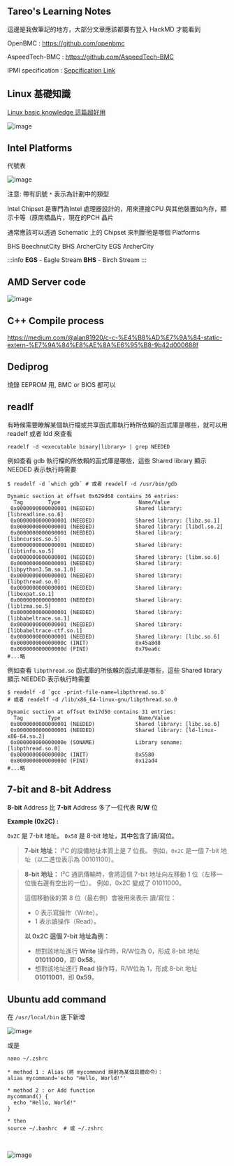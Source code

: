<h2>
    Tareo's Learning Notes
</h2>

這邊是我做筆記的地方，大部分文章應該都要有登入 HackMD 才能看到

OpenBMC : https://github.com/openbmc

AspeedTech-BMC : https://github.com/AspeedTech-BMC

IPMI specification : [Sepcification Link](https://www.intel.com.tw/content/www/tw/zh/products/docs/servers/ipmi/ipmi-second-gen-interface-spec-v2-rev1-1.html)

<h2>
    Linux 基礎知識
</h2>

[Linux basic knowledge 這篇超好用](<https://hackmd.io/@combo-tw/Linux-%E8%AE%80%E6%9B%B8%E6%9C%83/%2F%40combo-tw%2FHyJXuuy8H>)

![image](https://hackmd.io/_uploads/S1cB4AhiA.png)

<h2>
    Intel Platforms
</h2>

代號表

![image](https://hackmd.io/_uploads/BkiivKuoA.png)

注意: 帶有訊號 `*` 表示為計劃中的類型

Intel Chipset 是專門為Intel 處理器設計的，用來連接CPU 與其他裝置如內存，顯示卡等（​​原南橋晶片，現在的PCH 晶片

通常應該可以透過 Schematic 上的 Chipset 來判斷他是哪個 Platforms

BHS BeechnutCity 
BHS ArcherCity
EGS ArcherCity

:::info
**EGS** - Eagle Stream
**BHS** - Birch Stream
:::

<h2>
    AMD Server code
</h2>

![image](https://hackmd.io/_uploads/rk3-Hzmf1x.png)


<h2>
    C++ Compile process
</h2>

https://medium.com/@alan81920/c-c-%E4%B8%AD%E7%9A%84-static-extern-%E7%9A%84%E8%AE%8A%E6%95%B8-9b42d000688f

<h2>
    Dediprog
</h2>

燒錄 EEPROM 用, BMC or BIOS 都可以

<h2>
    readlf
</h2>

有時候需要瞭解某個執行檔或共享函式庫執行時所依賴的函式庫是哪些，就可以用 readelf 或者 ldd 來查看

```shell
readelf -d <executable binary|library> | grep NEEDED
```

例如查看 gdb 執行檔的所依賴的函式庫是哪些，這些 Shared library 顯示 NEEDED 表示執行時需要

```shell
$ readelf -d `which gdb` # 或者 readelf -d /usr/bin/gdb

Dynamic section at offset 0x629d68 contains 36 entries:
  Tag        Type                         Name/Value
 0x0000000000000001 (NEEDED)             Shared library: [libreadline.so.6]
 0x0000000000000001 (NEEDED)             Shared library: [libz.so.1]
 0x0000000000000001 (NEEDED)             Shared library: [libdl.so.2]
 0x0000000000000001 (NEEDED)             Shared library: [libncurses.so.5]
 0x0000000000000001 (NEEDED)             Shared library: [libtinfo.so.5]
 0x0000000000000001 (NEEDED)             Shared library: [libm.so.6]
 0x0000000000000001 (NEEDED)             Shared library: [libpython3.5m.so.1.0]
 0x0000000000000001 (NEEDED)             Shared library: [libpthread.so.0]
 0x0000000000000001 (NEEDED)             Shared library: [libexpat.so.1]
 0x0000000000000001 (NEEDED)             Shared library: [liblzma.so.5]
 0x0000000000000001 (NEEDED)             Shared library: [libbabeltrace.so.1]
 0x0000000000000001 (NEEDED)             Shared library: [libbabeltrace-ctf.so.1]
 0x0000000000000001 (NEEDED)             Shared library: [libc.so.6]
 0x000000000000000c (INIT)               0x45a8d8
 0x000000000000000d (FINI)               0x79ea6c
#...略
```

例如查看 `libpthread.so` 函式庫的所依賴的函式庫是哪些，這些 Shared library 顯示 NEEDED 表示執行時需要

```shell=
$ readelf -d `gcc -print-file-name=libpthread.so.0`
# 或者 readelf -d /lib/x86_64-linux-gnu/libpthread.so.0

Dynamic section at offset 0x17d50 contains 31 entries:
  Tag        Type                         Name/Value
 0x0000000000000001 (NEEDED)             Shared library: [libc.so.6]
 0x0000000000000001 (NEEDED)             Shared library: [ld-linux-x86-64.so.2]
 0x000000000000000e (SONAME)             Library soname: [libpthread.so.0]
 0x000000000000000c (INIT)               0x5580
 0x000000000000000d (FINI)               0x12ad4
#...略
```

<h2>
    7-bit and 8-bit Address
</h2>

**8-bit** Address 比 **7-bit** Address 多了一位代表 **R/W** 位

**Example (0x2C) :** 

`0x2C` 是 7-bit 地址。
`0x58` 是 8-bit 地址，其中包含了讀/寫位。

>**7-bit 地址：**
>I²C 的設備地址本質上是 7 位長。
>例如，`0x2C` 是一個 7-bit 地址（以二進位表示為 00101100）。

>**8-bit 地址：**
>I²C 通訊傳輸時，會將這個 7-bit 地址向左移動 1 位（左移一位後右邊有空出的一位）。
>例如，0x2C 變成了 01011000。
>
>這個移動後的第 8 位（最右側）會被用來表示 讀/寫位：
>* 0 表示寫操作（Write）。
>* 1 表示讀操作（Read）。
>
>**以 0x2C 這個 7-bit 地址為例：**
>
>* 想對該地址進行 **Write** 操作時，R/W位為 0，形成 8-bit 地址 **01011000**，即 **0x58**。
>* 想對該地址進行 **Read** 操作時，R/W位為 1，形成 8-bit 地址 **01011001**，即 **0x59**。

<h2>
    Ubuntu add command
</h2>

在 `/usr/local/bin` 底下新增

![image](https://hackmd.io/_uploads/BkEWlqXeJg.png)

或是

```
nano ~/.zshrc

* method 1 : Alias（將 mycommand 映射為某個具體命令）：
alias mycommand='echo "Hello, World!"'

* method 2 : or Add function
mycommand() {
  echo "Hello, World!"
}

* then 
source ~/.bashrc  # 或 ~/.zshrc
```

<br>

![image](https://hackmd.io/_uploads/S1Nzxecaa.png)

